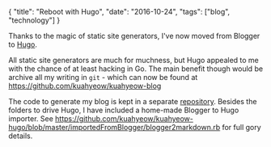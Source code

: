 {
  "title": "Reboot with Hugo",
  "date": "2016-10-24",
  "tags": ["blog", "technology"]
}

Thanks to the magic of static site generators, I've now moved from Blogger to [Hugo](https://gohugo.io).

All static site generators are much for muchness, but Hugo appealed to me with the chance of at least hacking in Go.
The main benefit though would be archive all my writing in `git` - which can now be found at https://github.com/kuahyeow/kuahyeow-blog

The code to generate my blog is kept in a separate [repository](https://github.com/kuahyeow/kuahyeow-hugo). Besides the folders to drive
Hugo, I have included a home-made Blogger to Hugo importer. See https://github.com/kuahyeow/kuahyeow-hugo/blob/master/importedFromBlogger/blogger2markdown.rb
for full gory details. 

